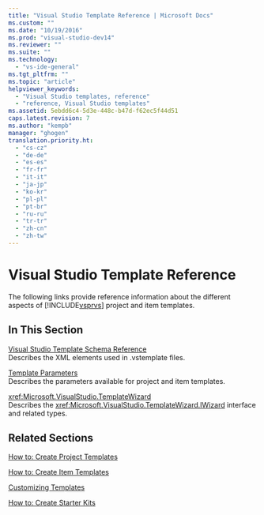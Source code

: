 ```yaml
---
title: "Visual Studio Template Reference | Microsoft Docs"
ms.custom: ""
ms.date: "10/19/2016"
ms.prod: "visual-studio-dev14"
ms.reviewer: ""
ms.suite: ""
ms.technology: 
  - "vs-ide-general"
ms.tgt_pltfrm: ""
ms.topic: "article"
helpviewer_keywords: 
  - "Visual Studio templates, reference"
  - "reference, Visual Studio templates"
ms.assetid: 5ebdd6c4-5d3e-448c-b47d-f62ec5f44d51
caps.latest.revision: 7
ms.author: "kempb"
manager: "ghogen"
translation.priority.ht: 
  - "cs-cz"
  - "de-de"
  - "es-es"
  - "fr-fr"
  - "it-it"
  - "ja-jp"
  - "ko-kr"
  - "pl-pl"
  - "pt-br"
  - "ru-ru"
  - "tr-tr"
  - "zh-cn"
  - "zh-tw"
---
```

# Visual Studio Template Reference
The following links provide reference information about the different aspects of [!INCLUDE[vsprvs](../code-quality/includes/vsprvs_md.md)] project and item templates.  
  
## In This Section  
 [Visual Studio Template Schema Reference](../extensibility/visual-studio-template-schema-reference.md)  
 Describes the XML elements used in .vstemplate files.  
  
 [Template Parameters](../ide/template-parameters.md)  
 Describes the parameters available for project and item templates.  
  
 <xref:Microsoft.VisualStudio.TemplateWizard>  
 Describes the <xref:Microsoft.VisualStudio.TemplateWizard.IWizard> interface and related types.  
  
## Related Sections  
 [How to: Create Project Templates](../ide/how-to--create-project-templates.md)  
  
 [How to: Create Item Templates](../ide/how-to--create-item-templates.md)  
  
 [Customizing Templates](../ide/customizing-project-and-item-templates.md)  
  
 [How to: Create Starter Kits](../ide/how-to--create-starter-kits.md)